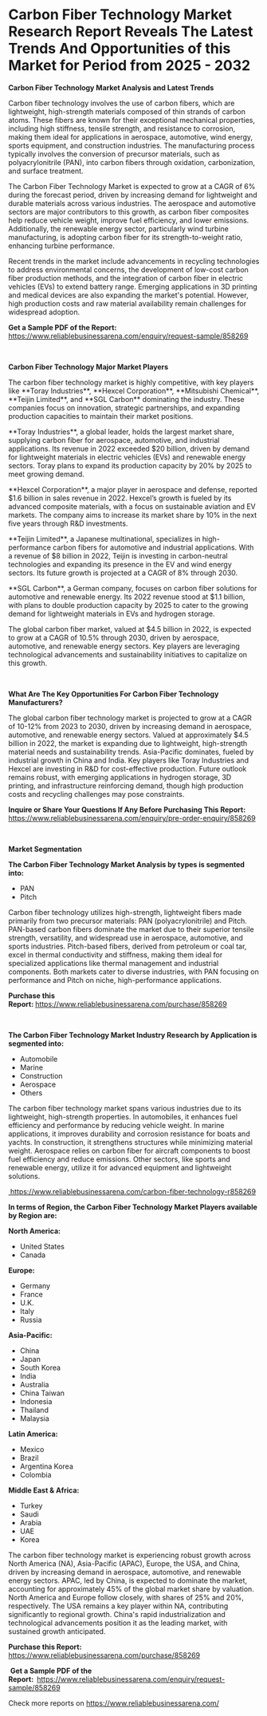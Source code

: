<p><h1>Carbon Fiber Technology Market Research Report Reveals The Latest Trends And Opportunities of this Market for Period from 2025 - 2032</h1></p><p><strong>Carbon Fiber Technology Market Analysis and Latest Trends</strong></p>
<p><p>Carbon fiber technology involves the use of carbon fibers, which are lightweight, high-strength materials composed of thin strands of carbon atoms. These fibers are known for their exceptional mechanical properties, including high stiffness, tensile strength, and resistance to corrosion, making them ideal for applications in aerospace, automotive, wind energy, sports equipment, and construction industries. The manufacturing process typically involves the conversion of precursor materials, such as polyacrylonitrile (PAN), into carbon fibers through oxidation, carbonization, and surface treatment.</p><p>The Carbon Fiber Technology Market is expected to grow at a CAGR of 6% during the forecast period, driven by increasing demand for lightweight and durable materials across various industries. The aerospace and automotive sectors are major contributors to this growth, as carbon fiber composites help reduce vehicle weight, improve fuel efficiency, and lower emissions. Additionally, the renewable energy sector, particularly wind turbine manufacturing, is adopting carbon fiber for its strength-to-weight ratio, enhancing turbine performance.</p><p>Recent trends in the market include advancements in recycling technologies to address environmental concerns, the development of low-cost carbon fiber production methods, and the integration of carbon fiber in electric vehicles (EVs) to extend battery range. Emerging applications in 3D printing and medical devices are also expanding the market's potential. However, high production costs and raw material availability remain challenges for widespread adoption.</p></p>
<p><strong>Get a Sample PDF of the Report:&nbsp;</strong> <a href="https://www.reliablebusinessarena.com/enquiry/request-sample/858269?utm_campaign=2113&utm_medium=2&utm_source=Github&utm_content=ia&utm_term=25012025&utm_id=carbon-fiber-technology">https://www.reliablebusinessarena.com/enquiry/request-sample/858269</a></p>
<p>&nbsp;</p>
<p><strong>Carbon Fiber Technology Major Market Players</strong></p>
<p><p>The carbon fiber technology market is highly competitive, with key players like **Toray Industries**, **Hexcel Corporation**, **Mitsubishi Chemical**, **Teijin Limited**, and **SGL Carbon** dominating the industry. These companies focus on innovation, strategic partnerships, and expanding production capacities to maintain their market positions.</p><p>**Toray Industries**, a global leader, holds the largest market share, supplying carbon fiber for aerospace, automotive, and industrial applications. Its revenue in 2022 exceeded $20 billion, driven by demand for lightweight materials in electric vehicles (EVs) and renewable energy sectors. Toray plans to expand its production capacity by 20% by 2025 to meet growing demand.</p><p>**Hexcel Corporation**, a major player in aerospace and defense, reported $1.6 billion in sales revenue in 2022. Hexcel’s growth is fueled by its advanced composite materials, with a focus on sustainable aviation and EV markets. The company aims to increase its market share by 10% in the next five years through R&D investments.</p><p>**Teijin Limited**, a Japanese multinational, specializes in high-performance carbon fibers for automotive and industrial applications. With a revenue of $8 billion in 2022, Teijin is investing in carbon-neutral technologies and expanding its presence in the EV and wind energy sectors. Its future growth is projected at a CAGR of 8% through 2030.</p><p>**SGL Carbon**, a German company, focuses on carbon fiber solutions for automotive and renewable energy. Its 2022 revenue stood at $1.1 billion, with plans to double production capacity by 2025 to cater to the growing demand for lightweight materials in EVs and hydrogen storage.</p><p>The global carbon fiber market, valued at $4.5 billion in 2022, is expected to grow at a CAGR of 10.5% through 2030, driven by aerospace, automotive, and renewable energy sectors. Key players are leveraging technological advancements and sustainability initiatives to capitalize on this growth.</p></p>
<p>&nbsp;</p>
<p><strong>What Are The Key Opportunities For Carbon Fiber Technology Manufacturers?</strong></p>
<p><p>The global carbon fiber technology market is projected to grow at a CAGR of 10-12% from 2023 to 2030, driven by increasing demand in aerospace, automotive, and renewable energy sectors. Valued at approximately $4.5 billion in 2022, the market is expanding due to lightweight, high-strength material needs and sustainability trends. Asia-Pacific dominates, fueled by industrial growth in China and India. Key players like Toray Industries and Hexcel are investing in R&D for cost-effective production. Future outlook remains robust, with emerging applications in hydrogen storage, 3D printing, and infrastructure reinforcing demand, though high production costs and recycling challenges may pose constraints.</p></p>
<p><strong>Inquire or Share Your Questions If Any Before Purchasing This Report:</strong> <a href="https://www.reliablebusinessarena.com/enquiry/pre-order-enquiry/858269?utm_campaign=2113&utm_medium=2&utm_source=Github&utm_content=ia&utm_term=25012025&utm_id=carbon-fiber-technology">https://www.reliablebusinessarena.com/enquiry/pre-order-enquiry/858269</a></p>
<p>&nbsp;</p>
<p><strong>Market Segmentation</strong></p>
<p><strong>The Carbon Fiber Technology Market Analysis by types is segmented into:</strong></p>
<p><ul><li>PAN</li><li>Pitch</li></ul></p>
<p><p>Carbon fiber technology utilizes high-strength, lightweight fibers made primarily from two precursor materials: PAN (polyacrylonitrile) and Pitch. PAN-based carbon fibers dominate the market due to their superior tensile strength, versatility, and widespread use in aerospace, automotive, and sports industries. Pitch-based fibers, derived from petroleum or coal tar, excel in thermal conductivity and stiffness, making them ideal for specialized applications like thermal management and industrial components. Both markets cater to diverse industries, with PAN focusing on performance and Pitch on niche, high-performance applications.</p></p>
<p><strong>Purchase this Report:&nbsp;</strong><a href="https://www.reliablebusinessarena.com/purchase/858269?utm_campaign=2113&utm_medium=2&utm_source=Github&utm_content=ia&utm_term=25012025&utm_id=carbon-fiber-technology">https://www.reliablebusinessarena.com/purchase/858269</a></p>
<p>&nbsp;</p>
<p><strong>The Carbon Fiber Technology Market Industry Research by Application is segmented into:</strong></p>
<p><ul><li>Automobile</li><li>Marine</li><li>Construction</li><li>Aerospace</li><li>Others</li></ul></p>
<p><p>The carbon fiber technology market spans various industries due to its lightweight, high-strength properties. In automobiles, it enhances fuel efficiency and performance by reducing vehicle weight. In marine applications, it improves durability and corrosion resistance for boats and yachts. In construction, it strengthens structures while minimizing material weight. Aerospace relies on carbon fiber for aircraft components to boost fuel efficiency and reduce emissions. Other sectors, like sports and renewable energy, utilize it for advanced equipment and lightweight solutions.</p></p>
<p><a href="https://www.reliablebusinessarena.com/carbon-fiber-technology-r858269?utm_campaign=2113&utm_medium=2&utm_source=Github&utm_content=ia&utm_term=25012025&utm_id=carbon-fiber-technology">&nbsp;https://www.reliablebusinessarena.com/carbon-fiber-technology-r858269</a></p>
<p><strong>In terms of Region, the Carbon Fiber Technology Market Players available by Region are:</strong></p>
<p>
    <p> <strong> North America: </strong>
        <ul>
            <li>United States</li>
            <li>Canada</li>
        </ul>
        </p> 
    <p> <strong> Europe: </strong>
        <ul>
            <li>Germany</li>
            <li>France</li>
            <li>U.K.</li>
            <li>Italy</li>
            <li>Russia</li>
        </ul>
        </p> 
    <p> <strong> Asia-Pacific: </strong>
        <ul>
            <li>China</li>
            <li>Japan</li>
            <li>South Korea</li>
            <li>India</li>
            <li>Australia</li>
            <li>China Taiwan</li>
            <li>Indonesia</li>
            <li>Thailand</li>
            <li>Malaysia</li>
        </ul>
        </p> 
    <p> <strong> Latin America: </strong>
        <ul>
            <li>Mexico</li>
            <li>Brazil</li>
            <li>Argentina Korea</li>
            <li>Colombia</li>
        </ul>
        </p> 
    <p> <strong> Middle East & Africa: </strong>
        <ul>
            <li>Turkey</li>
            <li>Saudi</li>
            <li>Arabia</li>
            <li>UAE</li>
            <li>Korea</li>
        </ul>
    </p>
    </p>
<p><p>The carbon fiber technology market is experiencing robust growth across North America (NA), Asia-Pacific (APAC), Europe, the USA, and China, driven by increasing demand in aerospace, automotive, and renewable energy sectors. APAC, led by China, is expected to dominate the market, accounting for approximately 45% of the global market share by valuation. North America and Europe follow closely, with shares of 25% and 20%, respectively. The USA remains a key player within NA, contributing significantly to regional growth. China's rapid industrialization and technological advancements position it as the leading market, with sustained growth anticipated.</p></p>
<p><strong>Purchase this Report: </strong><a href="https://www.reliablebusinessarena.com/purchase/858269?utm_campaign=2113&utm_medium=2&utm_source=Github&utm_content=ia&utm_term=25012025&utm_id=carbon-fiber-technology">https://www.reliablebusinessarena.com/purchase/858269</a></p>
<p>&nbsp;<strong>Get a Sample PDF of the Report:&nbsp;&nbsp;</strong><a href="https://www.reliablebusinessarena.com/enquiry/request-sample/858269?utm_campaign=2113&utm_medium=2&utm_source=Github&utm_content=ia&utm_term=25012025&utm_id=carbon-fiber-technology">https://www.reliablebusinessarena.com/enquiry/request-sample/858269</a></p>
<p><strong></strong></p>
<p>Check more reports on <a href="https://www.reliablebusinessarena.com/?utm_campaign=2113&utm_medium=2&utm_source=Github&utm_content=ia&utm_term=25012025&utm_id=carbon-fiber-technology">https://www.reliablebusinessarena.com/</a></p>